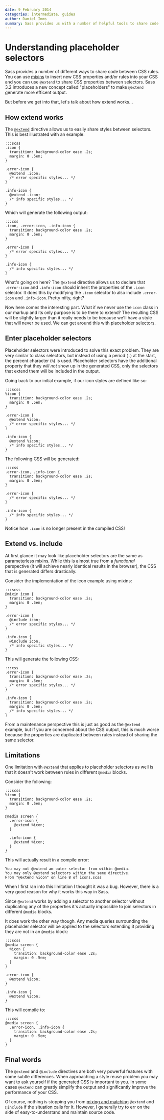 ```yaml
---
date: 9 February 2014
categories: intermediate, guides
author: Daniel Imms
summary: Sass provides us with a number of helpful tools to share code between CSS rules. In this article, I'll talk about a relatively new feature in Sass called placeholder selectors. We'll look at how to use this feature correctly, cover some problems that may occur, and examine how it differs from other approaches.
---
```


# Understanding placeholder selectors

Sass provides a number of different ways to share code between CSS rules. You can use [mixins](/intermediate/leveraging-sass-mixins-for-cleaner-code) to insert new CSS properties and/or rules into your CSS and you can use `@extend` to share CSS properties between selectors. Sass 3.2 introduces a new concept called "placeholders" to make `@extend` generate more efficent output.

But before we get into that, let's talk about how extend works...


## How extend works

The [`@extend`](http://sass-lang.com/docs/yardoc/file.SASS_REFERENCE.html#extend) directive allows us to easily share styles between selectors. This is best illustrated with an example:

    :::scss
    .icon {
      transition: background-color ease .2s;
      margin: 0 .5em;
    }

    .error-icon {
      @extend .icon;
      /* error specific styles... */
    }

    .info-icon {
      @extend .icon;
      /* info specific styles... */
    }

Which will generate the following output:

    :::css
    .icon, .error-icon, .info-icon {
      transition: background-color ease .2s;
      margin: 0 .5em;
    }

    .error-icon {
      /* error specific styles... */
    }

    .info-icon {
      /* info specific styles... */
    }

What's going on here? The `@extend` directive allows us to declare that `.error-icon` and `.info-icon` should inherit the properties of the `.icon` selector. It does this by modifying the `.icon` selector to also include `.error-icon` and `.info-icon`. Pretty nifty, right?

Now here comes the interesting part. What if we never use the `icon` class in our markup and its only purpose is to be there to extend? The resulting CSS will be slightly larger than it really needs to be because we'll have a style that will never be used. We can get around this with placeholder selectors.


## Enter placeholder selectors

Placeholder selectors were introduced to solve this exact problem. They are very similar to class selectors, but instead of using a period (`.`) at the start, the percent character (`%`) is used. Placeholder selectors have the additional property that they *will not* show up in the generated CSS, only the selectors that extend them will be included in the output.

Going back to our initial example, if our icon styles are defined like so:

    :::scss
    %icon {
      transition: background-color ease .2s;
      margin: 0 .5em;
    }

    .error-icon {
      @extend %icon;
      /* error specific styles... */
    }

    .info-icon {
      @extend %icon;
      /* info specific styles... */
    }

The following CSS will be generated:

    :::css
    .error-icon, .info-icon {
      transition: background-color ease .2s;
      margin: 0 .5em;
    }

    .error-icon {
      /* error specific styles... */
    }

    .info-icon {
      /* info specific styles... */
    }


Notice how `.icon` is no longer present in the compiled CSS!


## Extend vs. include

At first glance it may look like placeholder selectors are the same as parameterless mixins. While this is almost true from a *functional* perspective (it will achieve nearly identical results in the browser), the CSS that is generated differs drastically.

Consider the implementation of the icon example using mixins:

    :::scss
    @mixin icon {
      transition: background-color ease .2s;
      margin: 0 .5em;
    }

    .error-icon {
      @include icon;
      /* error specific styles... */
    }

    .info-icon {
      @include icon;
      /* info specific styles... */
    }

This will generate the following CSS:

    :::css
    .error-icon {
      transition: background-color ease .2s;
      margin: 0 .5em;
      /* error specific styles... */
    }

    .info-icon {
      transition: background-color ease .2s;
      margin: 0 .5em;
      /* info specific styles... */
    }

From a maintenance perspective this is just as good as the `@extend` example, but if you are concerned about the CSS output, this is much worse because the properties are duplicated between rules instead of sharing the same selector.


## Limitations

One limitation with `@extend` that applies to placeholder selectors as well is that it doesn't work between rules in different `@media` blocks.

Consider the following:

    :::scss
    %icon {
      transition: background-color ease .2s;
      margin: 0 .5em;
    }

    @media screen {
      .error-icon {
        @extend %icon;
      }
      
      .info-icon {
        @extend %icon;
      }
    }

This will actually result in a compile error:

    You may not @extend an outer selector from within @media.
    You may only @extend selectors within the same directive.
    From "@extend %icon" on line 8 of icons.scss

When I first ran into this limitation I thought it was a bug. However, there is a very good reason for why it works this way in Sass.

Since `@extend` works by adding a selector to another selector without duplicating any of the properties it's actually impossible to join selectors in different `@media` blocks.

It does work the other way though. Any media queries surrounding the placeholder selector will be applied to the selectors extending it providing they are not in an `@media` block:

    :::scss
    @media screen {
      %icon {
        transition: background-color ease .2s;
        margin: 0 .5em;
      }
    }

    .error-icon {
      @extend %icon;
    }

    .info-icon {
      @extend %icon;
    }

This will compile to:

    :::css
    @media screen {
      .error-icon, .info-icon {
        transition: background-color ease .2s;
        margin: 0 .5em;
      }
    }


## Final words

The `@extend` and `@include` directives are both very powerful features with some subtle differences. When approaching a style reuse problem you may want to ask yourself if the generated CSS is important to you. In some cases `@extend` can greatly simplify the output and significantly improve the performance of your CSS.

Of course, nothing is stopping you from [mixing and matching](http://sassmeister.com/gist/8893261) `@extend` and `@include` if the situation calls for it. However, I generally try to err on the side of easy-to-understand and maintain source code.
